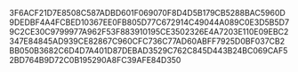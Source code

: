 3F6ACF21D7E8508C587ADBD601F069070F8D4D5B179CB5288BAC5960D9DEDBF4A4FCBED10367EE0FB805D77C672914C49044A089C0E3D5B5D79C2CE30C9799977A962F53F883910195CE3502326E4A7203E110E09EBC2347E84845AD939CE82867C960CFC736C77AD60ABFF7925D0BF037CB2BB050B3682C6D4D7A401D87DEBAD3529C762C845D443B24BC069CAF52BD764B9D72C0B195290A8FC39AFE84D350
